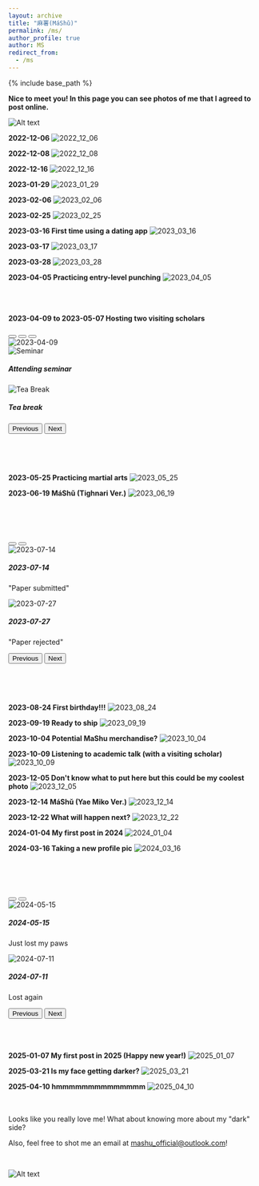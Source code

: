 ```yaml
---
layout: archive
title: "麻薯(MáShǔ)"
permalink: /ms/
author_profile: true
author: MS
redirect_from:
  - /ms
---
```


{% include base_path %}

**Nice to meet you! In this page you can see photos of me that I agreed to post online.**

![Alt text](https://rihuanhuang.github.io/images/MS/20230112.jpg "N2MY")

**2022-12-06**
<img src="https://rihuanhuang.github.io/images/MS/20221206.jpg" alt="2022_12_06" title="2022_12_06" style="max-height: 1600px; object-fit: cover;">

**2022-12-08**
<img src="https://rihuanhuang.github.io/images/MS/20221208.jpg" alt="2022_12_08" title="2022_12_08" style="max-height: 1600px; object-fit: cover;">

**2022-12-16**
<img src="https://rihuanhuang.github.io/images/MS/20221216.jpg" alt="2022_12_16" title="2022_12_16" style="max-height: 1600px; object-fit: cover;">

**2023-01-29**
<img src="https://rihuanhuang.github.io/images/MS/20230129.jpg" alt="2023_01_29" title="2023_01_29" style="max-height: 1600px; object-fit: cover;">

**2023-02-06**
<img src="https://rihuanhuang.github.io/images/MS/20230206.jpg" alt="2023_02_06" title="2023_02_06" style="max-height: 1600px; object-fit: cover;">

**2023-02-25**
<img src="https://rihuanhuang.github.io/images/MS/20230225.jpg" alt="2023_02_25" title="2023_02_25" style="max-height: 1600px; object-fit: cover;">

**2023-03-16 First time using a dating app** 
<img src="https://rihuanhuang.github.io/images/MS/20230316.jpg" alt="2023_03_16" title="2023_03_16" style="max-height: 1600px; object-fit: cover;">

**2023-03-17**
<img src="https://rihuanhuang.github.io/images/MS/20230317.jpg" alt="2023_03_17" title="2023_03_17" style="max-height: 1600px; object-fit: cover;">

**2023-03-28**
<img src="https://rihuanhuang.github.io/images/MS/20230328.jpg" alt="2023_03_28" title="2023_03_28" style="max-height: 1600px; object-fit: cover;">

**2023-04-05 Practicing entry-level punching**
<img src="https://rihuanhuang.github.io/images/MS/20230405.jpg" alt="2023_04_05" title="2023_04_05" style="max-height: 1600px; object-fit: cover;">

<br><br><br>
**2023-04-09 to 2023-05-07 Hosting two visiting scholars**
<br>
<div id="carouselMS1" class="carousel slide" data-bs-ride="carousel">
  <div class="carousel-indicators">
    <button type="button" data-bs-target="#carouselMS1" data-bs-slide-to="0" class="active" aria-current="true" aria-label="Slide 1"></button>
    <button type="button" data-bs-target="#carouselMS1" data-bs-slide-to="1" aria-label="Slide 2"></button>
    <button type="button" data-bs-target="#carouselMS1" data-bs-slide-to="2" aria-label="Slide 3"></button>
  </div>
  <div class="carousel-inner">
    <div class="carousel-item active" data-bs-interval="2000">
      <img src="https://rihuanhuang.github.io/images/MS/20230409.jpg" class="d-block w-100" alt="2023-04-09" style="max-height: 1600px; object-fit: cover;">
      <div class="carousel-caption d-none d-md-block">
      </div>
    </div>
    <div class="carousel-item" data-bs-interval="2000">
      <img src="https://rihuanhuang.github.io/images/MS/Seminar.jpg" class="d-block w-100" alt="Seminar" style="max-height: 1600px; object-fit: cover;">
      <div class="carousel-caption d-none d-md-block">
        <h5>Attending seminar</h5>
      </div>
    </div>
    <div class="carousel-item" data-bs-interval="2000">
      <img src="https://rihuanhuang.github.io/images/MS/TeaBreak.jpg" class="d-block w-100" alt="Tea Break" style="max-height: 1600px; object-fit: cover;">
      <div class="carousel-caption d-none d-md-block">
        <h5>Tea break</h5>
      </div>
    </div>
  </div>
  <button class="carousel-control-prev" type="button" data-bs-target="#carouselMS1" data-bs-slide="prev">
    <span class="carousel-control-prev-icon" aria-hidden="true"></span>
    <span class="visually-hidden">Previous</span>
  </button>
  <button class="carousel-control-next" type="button" data-bs-target="#carouselMS1" data-bs-slide="next">
    <span class="carousel-control-next-icon" aria-hidden="true"></span>
    <span class="visually-hidden">Next</span>
  </button>
</div>

<br><br><br>

**2023-05-25 Practicing martial arts**
<img src="https://rihuanhuang.github.io/images/MS/20230525.jpg" alt="2023_05_25" title="2023_05_25" style="max-height: 1600px; object-fit: cover;">


**2023-06-19 MáShǔ (Tighnari Ver.)**
<img src="https://rihuanhuang.github.io/images/MS/20230619.jpg" alt="2023_06_19" title="2023_06_19" style="max-height: 1600px; object-fit: cover;">


<br><br><br>
<div id="carouselMS2" class="carousel slide" data-bs-ride="carousel">
  <div class="carousel-indicators">
    <button type="button" data-bs-target="#carouselMS2" data-bs-slide-to="0" class="active" aria-current="true" aria-label="Slide 1"></button>
    <button type="button" data-bs-target="#carouselMS2" data-bs-slide-to="1" aria-label="Slide 2"></button>
  </div>

  <div class="carousel-inner">
    <div class="carousel-item active" data-bs-interval="2000"> <!-- Added 'active' class -->
      <img src="https://rihuanhuang.github.io/images/MS/20230714.jpg" class="d-block w-100" alt="2023-07-14">
      <div class="carousel-caption d-none d-md-block">
        <h5>2023-07-14</h5>
        <p>"Paper submitted"</p>
      </div>
    </div>
    <div class="carousel-item" data-bs-interval="2000">
      <img src="https://rihuanhuang.github.io/images/MS/20230727.jpg" class="d-block w-100" alt="2023-07-27">
      <div class="carousel-caption d-none d-md-block">
        <h5>2023-07-27</h5>
        <p>"Paper rejected"</p>
      </div>
    </div>
  </div>
  
  <button class="carousel-control-prev" type="button" data-bs-target="#carouselMS2" data-bs-slide="prev">
    <span class="carousel-control-prev-icon" aria-hidden="true"></span>
    <span class="visually-hidden">Previous</span>
  </button>
  <button class="carousel-control-next" type="button" data-bs-target="#carouselMS2" data-bs-slide="next">
    <span class="carousel-control-next-icon" aria-hidden="true"></span>
    <span class="visually-hidden">Next</span>
  </button>
</div>

<br><br><br>

**2023-08-24 First birthday!!!**
<img src="https://rihuanhuang.github.io/images/MS/20230824.jpg" alt="2023_08_24" title="Birthday" style="max-height: 1600px; object-fit: cover;">

**2023-09-19 Ready to ship**
<img src="https://rihuanhuang.github.io/images/MS/20230919.jpg" alt="2023_09_19" title="2023_09_19" style="max-height: 1600px; object-fit: cover;">

**2023-10-04 Potential MaShu merchandise?**
<img src="https://rihuanhuang.github.io/images/MS/20231004.jpg" alt="2023_10_04" title="2023_10_04" style="max-height: 1600px; object-fit: cover;">

**2023-10-09 Listening to academic talk (with a visiting scholar)**
<img src="https://rihuanhuang.github.io/images/MS/20231009.jpg" alt="2023_10_09" title="2023_10_09" style="max-height: 1600px; object-fit: cover;">

**2023-12-05 Don't know what to put here but this could be my coolest photo**
<img src="https://rihuanhuang.github.io/images/MS/20231205.jpg" alt="2023_12_05" title="2023_10_05" style="max-height: 1600px; object-fit: cover;">

**2023-12-14 MáShǔ (Yae Miko Ver.)**
<img src="https://rihuanhuang.github.io/images/MS/20231214.jpg" alt="2023_12_14" title="2023_12_14" style="max-height: 1600px; object-fit: cover;">

**2023-12-22 What will happen next?**
<img src="https://rihuanhuang.github.io/images/MS/20231222.jpg" alt="2023_12_22" title="2023_12_22" style="max-height: 1600px; object-fit: cover;">

**2024-01-04 My first post in 2024**
<img src="https://rihuanhuang.github.io/images/MS/20240104.jpg" alt="2024_01_04" title="2024_01_04" style="max-height: 1600px; object-fit: cover;">

**2024-03-16 Taking a new profile pic**
<img src="https://rihuanhuang.github.io/images/MS/20240316.jpg" alt="2024_03_16" title="2024_03_16" style="max-height: 1600px; object-fit: cover;">

<br><br><br>
<div id="carouselMS3" class="carousel slide" data-bs-ride="carousel">
  <div class="carousel-indicators">
    <button type="button" data-bs-target="#carouselMS3" data-bs-slide-to="0" class="active" aria-current="true" aria-label="Slide 1"></button>
    <button type="button" data-bs-target="#carouselMS3" data-bs-slide-to="1" aria-label="Slide 2"></button>
  </div>
  <div class="carousel-inner">
    <div class="carousel-item active" data-bs-interval="2000">
      <img src="https://rihuanhuang.github.io/images/MS/20240515.jpg" class="d-block w-100" alt="2024-05-15">
      <div class="carousel-caption d-none d-md-block">
        <h5>2024-05-15</h5>
        <p>Just lost my paws</p>
      </div>
    </div>
    <div class="carousel-item" data-bs-interval="2000">
      <img src="https://rihuanhuang.github.io/images/MS/20240711.jpg" class="d-block w-100" alt="2024-07-11">
      <div class="carousel-caption d-none d-md-block">
        <h5>2024-07-11</h5>
        <p>Lost again</p>
      </div>
    </div>
  </div>
  <button class="carousel-control-prev" type="button" data-bs-target="#carouselMS3" data-bs-slide="prev">
    <span class="carousel-control-prev-icon" aria-hidden="true"></span>
    <span class="visually-hidden">Previous</span>
  </button>
  <button class="carousel-control-next" type="button" data-bs-target="#carouselMS3" data-bs-slide="next">
    <span class="carousel-control-next-icon" aria-hidden="true"></span>
    <span class="visually-hidden">Next</span>
  </button>
</div>
<br><br><br>

**2025-01-07 My first post in 2025 (Happy new year!)**
<img src="https://rihuanhuang.github.io/images/MS/20250107.jpg" alt="2025_01_07" title="2025_01_07" style="max-height: 1600px; object-fit: cover;">

**2025-03-21 Is my face getting darker?**
<img src="https://rihuanhuang.github.io/images/MS/20250321.jpg" alt="2025_03_21" title="2025_03_21" style="max-height: 1600px; object-fit: cover;">

**2025-04-10 hmmmmmmmmmmmmmm**
<img src="https://rihuanhuang.github.io/images/MS/20250410.jpg" alt="2025_04_10" title="2025_04_10" style="max-height: 1600px; object-fit: cover;">

<br>
<br>
Looks like you really love me! What about knowing more about my "dark" side?

Also, feel free to shot me an email at [mashu_official@outlook.com](mailto:mashu_official@outlook.com)!

<br>

![Alt text](https://rihuanhuang.github.io/images/MS/meme.png "meme")